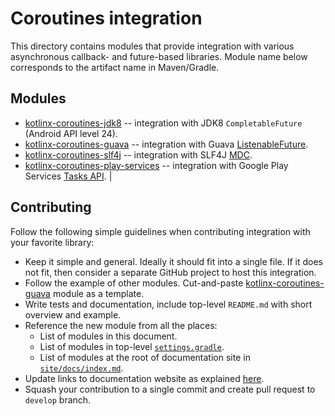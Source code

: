 # Coroutines integration

This directory contains modules that provide integration with various asynchronous callback- and future-based libraries.
Module name below corresponds to the artifact name in Maven/Gradle.

## Modules

* [kotlinx-coroutines-jdk8](kotlinx-coroutines-jdk8/README.md) -- integration with JDK8 `CompletableFuture` (Android API level 24).
* [kotlinx-coroutines-guava](kotlinx-coroutines-guava/README.md) -- integration with Guava [ListenableFuture](https://github.com/google/guava/wiki/ListenableFutureExplained).
* [kotlinx-coroutines-slf4j](kotlinx-coroutines-slf4j/README.md) -- integration with SLF4J [MDC](https://logback.qos.ch/manual/mdc.html).
* [kotlinx-coroutines-play-services](kotlinx-coroutines-play-services) -- integration with Google Play Services [Tasks API](https://developers.google.com/android/guides/tasks). |

## Contributing

Follow the following simple guidelines when contributing integration with your favorite library:

* Keep it simple and general. Ideally it should fit into a single file. If it does not fit, then consider
  a separate GitHub project to host this integration.
* Follow the example of other modules. 
  Cut-and-paste [kotlinx-coroutines-guava](kotlinx-coroutines-guava) module as a template.
* Write tests and documentation, include top-level `README.md` with short overview and example.
* Reference the new module from all the places:
  * List of modules in this document.
  * List of modules in top-level [`settings.gradle`](../settings.gradle).
  * List of modules at the root of documentation site in [`site/docs/index.md`](../site/docs/index.md).
* Update links to documentation website as explained [here](../knit/README.md#usage).
* Squash your contribution to a single commit and create pull request to `develop` branch.

